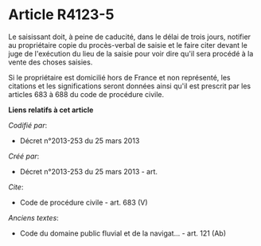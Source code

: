 # Article R4123-5

Le saisissant doit, à peine de caducité, dans le délai de trois jours, notifier au propriétaire copie du procès-verbal de
saisie et le faire citer devant le juge de l'exécution du lieu de la saisie pour voir dire qu'il sera procédé à la vente des
choses saisies. 

Si le propriétaire est domicilié hors de France et non représenté, les citations et les significations seront données ainsi
qu'il est prescrit par les articles 683 à 688 du code de procédure civile.

**Liens relatifs à cet article**

_Codifié par_:

  - Décret n°2013-253 du 25 mars 2013

_Créé par_:

  - Décret n°2013-253 du 25 mars 2013 - art.

_Cite_:

  - Code de procédure civile - art. 683 (V)

_Anciens textes_:

  - Code du domaine public fluvial et de la navigat... - art. 121 (Ab)
